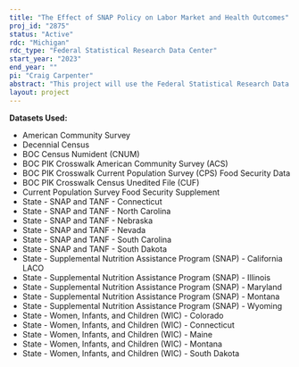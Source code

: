 ```yaml
---
title: "The Effect of SNAP Policy on Labor Market and Health Outcomes"
proj_id: "2875"
status: "Active"
rdc: "Michigan"
rdc_type: "Federal Statistical Research Data Center"
start_year: "2023"
end_year: ""
pi: "Craig Carpenter"
abstract: "This project will use the Federal Statistical Research Data Center (FSRDC) system to link restricted-use SNAP and WIC micro-level administrative datasets to the 2000 Decennial Census, 2010 Decennial Census, 2005-present American Community Survey (ACS), and the Social Security Administration Numident file. Summarizing this project's activities, after initial data linkages, we will develop descriptive analysis on the relationship between SNAP distribution dates and labor market and health outcomes. Then, this project will leverage program eligibility cutoffs for SNAP, and program policy variation in SNAP-Ed to causally identify the effect of SNAP/WIC on labor market (e.g., employment and income) and health outcomes (e.g., hospitalization and mortality). Despite the restricted-use micro-level SNAP/WIC datasets being non-comprehensive in terms of state-year coverage, we have identified several examples of program administration variation (with the state-years available) that we can leverage to estimate causal effects. For the sake of this proposal, we highlight a limited number of examples of SNAP and WIC administration variation that we will exploit for both descriptive and causal analyses. Specifically, we are interested in (1) variation in SNAP distribution dates and in certification period length, (2) variation in employment and age eligibility requirements, and (3) variation in SNAP-Ed program implementation. With (2), for example, some states reduce work requirements for individuals over 50, so we will compare otherwise-similar SNAP-participating households across the 50-year-old threshold to examine the effects of dropping the work requirement on employment (and other labor market and health outcomes). For WIC, we will conduct an analogous comparison based on the 5-year-old cutoff for children granting eligibility. Additionally, variation in certification periods will allow us to exploit the differential timing of reductions in SNAP benefits occurring from shorter recertification periods, rather than other unobserved factors. This will facilitate a powerful descriptive analysis, and we will explore the potential for estimating the causal effect of changes in SNAP benefit amounts resulting from the differential timing of recertification. Furthermore, the extensive longitudinal micro-level linkages will facilitate the examination of specific mechanisms for observed effects, such as educational attainment, family formation, migration, and hospitalization, all of which are testable."
layout: project
---
```


**Datasets Used:**

  - American Community Survey 
  - Decennial Census 
  - BOC Census Numident (CNUM) 
  - BOC PIK Crosswalk American Community Survey (ACS) 
  - BOC PIK Crosswalk Current Population Survey (CPS) Food Security Data 
  - BOC PIK Crosswalk Census Unedited File (CUF) 
  - Current Population Survey Food Security Supplement 
  - State - SNAP and TANF - Connecticut 
  - State - SNAP and TANF - North Carolina 
  - State - SNAP and TANF - Nebraska 
  - State - SNAP and TANF - Nevada 
  - State - SNAP and TANF - South Carolina 
  - State - SNAP and TANF - South Dakota 
  - State - Supplemental Nutrition Assistance Program (SNAP) - California LACO 
  - State - Supplemental Nutrition Assistance Program (SNAP) - Illinois 
  - State - Supplemental Nutrition Assistance Program (SNAP) - Maryland 
  - State - Supplemental Nutrition Assistance Program (SNAP) - Montana 
  - State - Supplemental Nutrition Assistance Program (SNAP) - Wyoming 
  - State - Women, Infants, and Children (WIC) - Colorado 
  - State - Women, Infants, and Children (WIC) - Connecticut 
  - State - Women, Infants, and Children (WIC) - Maine 
  - State - Women, Infants, and Children (WIC) - Montana 
  - State - Women, Infants, and Children (WIC) - South Dakota 

